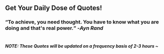 ## Get Your Daily Dose of Quotes!
### <q>To achieve, you need thought. You have to know what you are doing and that's real power.</q> -<em>Ayn Rand</em> <br><br>
##### NOTE: These Quotes will be updated on a frequency basis of 2-3 hours ~
